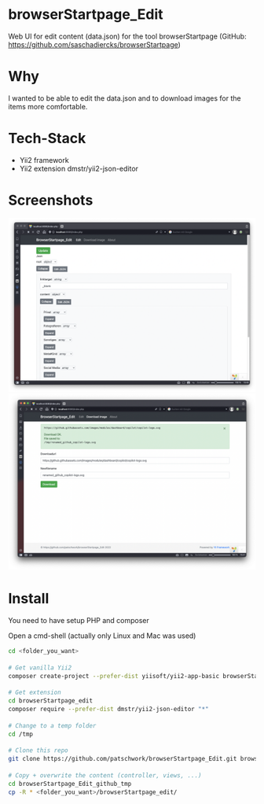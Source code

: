 # browserStartpage_Edit
Web UI for edit content (data.json) for the tool browserStartpage (GitHub: https://github.com/saschadiercks/browserStartpage)

# Why
I wanted to be able to edit the data.json and to download images for the items more comfortable.

# Tech-Stack
- Yii2 framework
- Yii2 extension dmstr/yii2-json-editor

# Screenshots
![Screenshot 1](attic/screenshots/001_edit.png)
![Screenshot 2](attic/screenshots/002_download_image_example.png)

# Install
You need to have setup PHP and composer

Open a cmd-shell (actually only Linux and Mac was used)
```sh
cd <folder_you_want>

# Get vanilla Yii2
composer create-project --prefer-dist yiisoft/yii2-app-basic browserStartpage_edit

# Get extension
cd browserStartpage_edit
composer require --prefer-dist dmstr/yii2-json-editor "*"

# Change to a temp folder
cd /tmp

# Clone this repo
git clone https://github.com/patschwork/browserStartpage_Edit.git browserStartpage_Edit_github_tmp

# Copy + overwrite the content (controller, views, ...)
cd browserStartpage_Edit_github_tmp
cp -R * <folder_you_want>/browserStartpage_edit/
```

